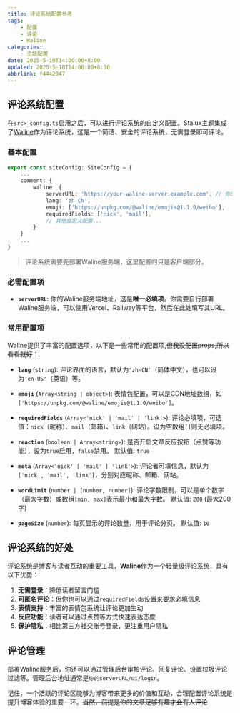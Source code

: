 ```yaml
---
title: 评论系统配置参考
tags:
    - 配置
    - 评论
    - Waline
categories:
    - 主题配置
date: 2025-5-10T14:00:00+8:00
updated: 2025-5-10T14:00:00+8:00
abbrlink: f4442947
---
```


## 评论系统配置

在`src>_config.ts`启用之后，可以进行评论系统的自定义配置。Stalux主题集成了[Waline](https://waline.js.org/)作为评论系统，这是一个简洁、安全的评论系统，无需登录即可评论。

### 基本配置

```ts title="_config.ts"
export const siteConfig: SiteConfig = {    
    ...
    comment: {
        waline: {
            serverURL: 'https://your-waline-server.example.com', // 你的Waline服务器地址
            lang: 'zh-CN',
            emoji: ['https://unpkg.com/@waline/emojis@1.1.0/weibo'],
            requiredFields: ['nick', 'mail'],
            // 其他自定义配置...
        }
    }
    ...
}
```

> 评论系统需要先部署Waline服务端，这里配置的只是客户端部分。

### 必需配置项

- **`serverURL`**: 你的Waline服务端地址，这是**唯一必填项**。你需要自行部署Waline服务端，可以使用Vercel、Railway等平台，然后在此处填写其URL。
  
### 常用配置项

Waline提供了丰富的配置选项，以下是一些常用的配置项,~~但我没配置props,所以看看就好~~：

- **`lang`** (`string`): 评论界面的语言，默认为`'zh-CN'`（简体中文），也可以设为`'en-US'`（英语）等。
  
- **`emoji`** (`Array<string | object>`): 表情包配置，可以是CDN地址数组，如`['https://unpkg.com/@waline/emojis@1.1.0/weibo']`。

- **`requiredFields`** (`Array<'nick' | 'mail' | 'link'>`): 评论必填项，可选值：`nick`（昵称）、`mail`（邮箱）、`link`（网站）。设为空数组`[]`则无必填项。
  
- **`reaction`** (`boolean | Array<string>`): 是否开启文章反应按钮（点赞等功能），设为`true`启用，`false`禁用。
  默认值: `true`

- **`meta`** (`Array<'nick' | 'mail' | 'link'>`): 评论者可填信息，默认为`['nick', 'mail', 'link']`，分别对应昵称、邮箱、网站。

- **`wordLimit`** (`number | [number, number]`): 评论字数限制，可以是单个数字（最大字数）或数组`[min, max]`表示最小和最大字数。
  默认值: `200` (最大200字)
  
- **`pageSize`** (`number`): 每页显示的评论数量，用于评论分页。
  默认值: `10`

## 评论系统的好处

评论系统是博客与读者互动的重要工具，**Waline**作为一个轻量级评论系统，具有以下优势：

1. **无需登录**：降低读者留言门槛
2. **可匿名评论**：但你也可以通过`requiredFields`设置来要求必填信息
3. **表情支持**：丰富的表情包系统让评论更加生动
4. **反应功能**：读者可以通过点赞等方式快速表达态度
5. **保护隐私**：相比第三方社交账号登录，更注重用户隐私


## 评论管理

部署Waline服务后，你还可以通过管理后台审核评论、回复评论、设置垃圾评论过滤等。管理后台地址通常是`你的serverURL/ui/login`。

记住，一个活跃的评论区能够为博客带来更多的价值和互动，合理配置评论系统是提升博客体验的重要一环。~~当然，前提是你的文章足够有趣才会有人评论~~

